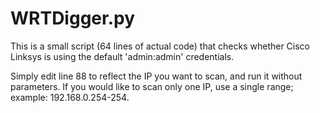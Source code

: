# WRTDigger.py

This is a small script (64 lines of actual code) that checks whether Cisco Linksys is using the default 'admin:admin' credentials. 

Simply edit line 88 to reflect the IP you want to scan, and run it without parameters. If you would like to scan only one IP, use a single range; example: 192.168.0.254-254.